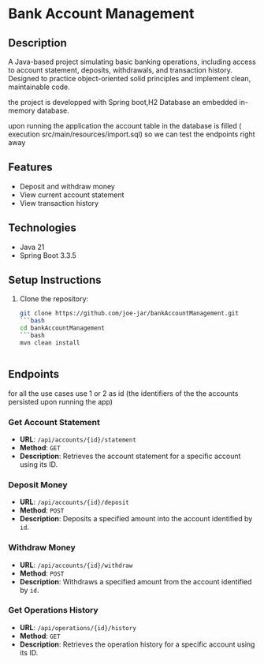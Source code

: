 # Bank Account Management

## Description
A Java-based project simulating basic banking operations, including access to account statement, deposits, withdrawals, and transaction history. Designed to practice object-oriented solid principles and implement clean, maintainable code.

the project is developped with Spring boot,H2 Database an embedded in-memory database.

upon running the application the account table in the database is filled ( execution src/main/resources/import.sql) so we can test the endpoints right away 
## Features
- Deposit and withdraw money
- View current account statement
- View transaction history

## Technologies
- Java 21
- Spring Boot 3.3.5

## Setup Instructions
1. Clone the repository:
   ```bash
   git clone https://github.com/joe-jar/bankAccountManagement.git
   ```bash
   cd bankAccountManagement
   ```bash
   mvn clean install



## Endpoints

for all the use cases use  1 or 2 as id (the identifiers of the the accounts persisted upon running the app)
### Get Account Statement
- **URL**: `/api/accounts/{id}/statement`
- **Method**: `GET`
- **Description**: Retrieves the account statement for a specific account using its ID.

### Deposit Money
- **URL**: `/api/accounts/{id}/deposit`
- **Method**: `POST`
- **Description**: Deposits a specified amount into the account identified by `id`.

### Withdraw Money
- **URL**: `/api/accounts/{id}/withdraw`
- **Method**: `POST`
- **Description**: Withdraws a specified amount from the account identified by `id`.

### Get Operations History
- **URL**: `/api/operations/{id}/history`
- **Method**: `GET`
- **Description**: Retrieves the operation history for a specific account using its ID.